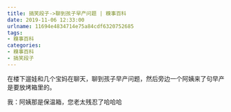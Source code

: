 ```yaml
---
title: 搞笑段子->聊到孩子早产问题 | 糗事百科
date: 2019-11-06 12:33:00
urlname: 11694e4834714e75a84cdf6320752685
tags: 
- 糗事百科
categories:
- 糗事百科
- 搞笑段子
---
```

在楼下遛娃和几个宝妈在聊天，聊到孩子早产问题，然后旁边一个阿姨来了句早产是要放烤箱里的。

我：阿姨那是保温箱，您老太残忍了哈哈哈


